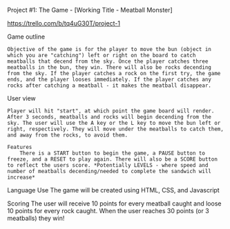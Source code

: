Project #1: The Game - [Working Title - Meatball Monster]

https://trello.com/b/tq4uG30T/project-1

Game outline 

	Objective of the game is for the player to move the bun (object in which you are "catching") left or right on the board to catch meatballs that decend from the sky. Once the player catches three meatballs in the bun, they win. There will also be rocks decending from the sky. If the player catches a rock on the first try, the game ends, and the player looses immediately. If the player catches any rocks after catching a meatball - it makes the meatball disappear. 
User view 

	Player will hit "start", at which point the game board will render. After 3 seconds, meatballs and rocks will begin decending from the sky. The user will use the A key or the L key to move the bun left or right, respectively. They will move under the meatballs to catch them, and away from the rocks, to avoid them. 

	Features
		There is a START button to begin the game, a PAUSE button to freeze, and a RESET to play again. There will also be a SCORE button to reflect the users score. *Potentially LEVELS - where speed and number of meatballs decending/needed to complete the sandwich will increase*

Language Use
	The game will be created using HTML, CSS, and Javascript

Scoring
	The user will receive 10 points for every meatball caught and loose 10 points for every rock caught. When the user reaches 30 points (or 3 meatballs) they win! 